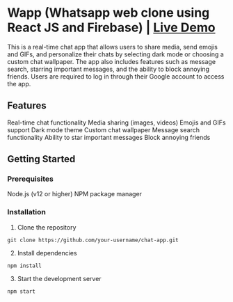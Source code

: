 # Wapp (Whatsapp web clone using React JS and Firebase) | [Live Demo](https://reactjs-wapp.web.app/)

This is a real-time chat app that allows users to share media, send emojis and GIFs, and personalize their chats by selecting dark mode or choosing a custom chat wallpaper. The app also includes features such as message search, starring important messages, and the ability to block annoying friends. Users are required to log in through their Google account to access the app.

## Features

Real-time chat functionality
Media sharing (images, videos)
Emojis and GIFs support
Dark mode theme
Custom chat wallpaper
Message search functionality
Ability to star important messages
Block annoying friends

## Getting Started

### Prerequisites

Node.js (v12 or higher)
NPM package manager

### Installation

1. Clone the repository

`git clone https://github.com/your-username/chat-app.git`

2. Install dependencies

`npm install`

3. Start the development server

`npm start`
